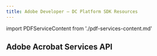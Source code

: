 ```yaml
---
title: Adobe Developer — DC Platform SDK Resources
---
```

import PDFServiceContent from './pdf-services-content.md'

<TitleBlock slots="heading" theme="light" className="titleBlock-align-left" id="AWS"/>

## Adobe Acrobat Services API

<WrapperComponent slots="content" theme="light" className="div-flex overflow-hidden pricing-wrapper"/>

<PDFServiceContent/>
